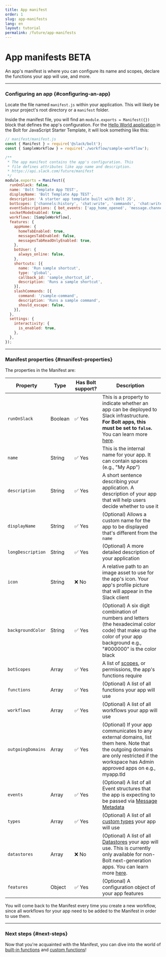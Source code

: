 ```yaml
---
title: App manifest
order: 1
slug: app-manifests
lang: en
layout: tutorial
permalink: /future/app-manifests
---
```

# App manifests <span class="label-beta">BETA</span>

<div class="section-content">
An app's manifest is where you can configure its name and scopes, declare the functions your app will use, and more.
</div>

---

### Configuring an app {#configuring-an-app}

Locate the file named `manifest.js` within your application. This will likely be in your project's root directory or a `manifest` folder. 

Inside the manifest file, you will find an `module.exports = Manifest({})` block that defines the app's configuration. For the [Hello World application](https://github.com/slack-samples/bolt-js-starter-template/tree/future) in the Bolt for JavaScript Starter Template, it will look something like this:

```javascript
// manifest/manifest.js
const { Manifest } = require('@slack/bolt');
const { SampleWorkflow } = require('./workflow/sample-workflow');

/**
 * The app manifest contains the app's configuration. This
 * file defines attributes like app name and description.
 * https://api.slack.com/future/manifest
 */
module.exports = Manifest({
  runOnSlack: false,
  name: 'Bolt Template App TEST',
  displayName: 'Bolt Template App TEST',
  description: 'A starter app template built with Bolt JS',
  botScopes: ['channels:history', 'chat:write', 'commands', 'chat:write.public'],
  eventSubscriptions: { bot_events: ['app_home_opened', 'message.channels'] },
  socketModeEnabled: true,
  workflows: [SampleWorkflow],
  features: {
    appHome: {
      homeTabEnabled: true,
      messagesTabEnabled: false,
      messagesTabReadOnlyEnabled: true,
    },
    botUser: {
      always_online: false,
    },
    shortcuts: [{
      name: 'Run sample shortcut',
      type: 'global',
      callback_id: 'sample_shortcut_id',
      description: 'Runs a sample shortcut',
    }],
    slashCommands: [{
      command: '/sample-command',
      description: 'Runs a sample command',
      should_escape: false,
    }],
  },
  settings: {
    interactivity: {
      is_enabled: true,
    },
  },
});
```
---

### Manifest properties {#manifest-properties}

The properties in the Manifest are:

|Property|Type|Has Bolt support?|Description|
|---|---|---|---|
| `runOnSlack` | Boolean |  ✅ Yes | This is a property to indicate whether an app can be deployed to Slack infrastructure. **For Bolt apps, this must be set to `false`.** You can learn more [here](/bolt-js/future/getting-started#next-gen). |
| `name` | String | ✅ Yes | This is the internal name for your app. It can contain spaces (e.g., "My App") |
| `description` |String| ✅ Yes | A short sentence describing your application. A description of your app that will help users decide whether to use it |
| `displayName` | String | ✅ Yes | (Optional) Allows a custom name for the app to be displayed that's different from the `name` |
| `longDescription` | String | ✅ Yes | (Optional) A more detailed description of your application |
| `icon` | String | ❌ No | A relative path to an image asset to use for the app's icon. Your app's profile picture that will appear in the Slack client |
| `backgroundColor` | String | ✅ Yes | (Optional) A six digit combination of numbers and letters (the hexadecimal color code) that make up the color of your app background e.g., "#000000" is the color black |
| `botScopes` | Array<string> | ✅ Yes | A list of [scopes](/scopes), or permissions, the app's functions require |
| `functions` | Array | ✅ Yes | (Optional) A list of all functions your app will use |
| `workflows` | Array | ✅ Yes | (Optional) A list of all workflows your app will use |
| `outgoingDomains` | Array<string> | ✅ Yes | (Optional) If your app communicates to any external domains, list them here. Note that the outgoing domains are only restricted if the workspace has Admin approved apps on e.g., myapp.tld |
| `events` | Array | ✅ Yes | (Optional) A list of all Event structures that the app is expecting to be passed via [Message Metadata](/metadata/using) |
| `types` | Array | ✅ Yes | (Optional) A list of all [custom types](https://api.slack.com/future/types/custom) your app will use |
| `datastores` | Array | ❌ No | (Optional) A list of all [Datastores](https://api.slack.com/future/datastores) your app will use. This is currently only available for non-Bolt next-generation apps. You can learn more [here](/bolt-js/future/getting-started#next-gen).  |
| `features` | Object | ✅ Yes | (Optional)  A configuration object of your app features |

You will come back to the Manifest every time you create a new workflow, since all workflows for your app need to be added to the Manifest in order to use them.

---

### Next steps {#next-steps}

Now that you're acquainted with the Manifest, you can dive into the world of [built-in functions](/bolt-js/future/built-in-functions) and [custom functions](/bolt-js/future/custom-functions)!
